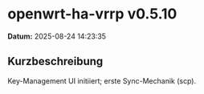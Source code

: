 # openwrt-ha-vrrp v0.5.10

**Datum:** 2025-08-24 14:23:35 

## Kurzbeschreibung
Key-Management UI initiiert; erste Sync-Mechanik (scp).
